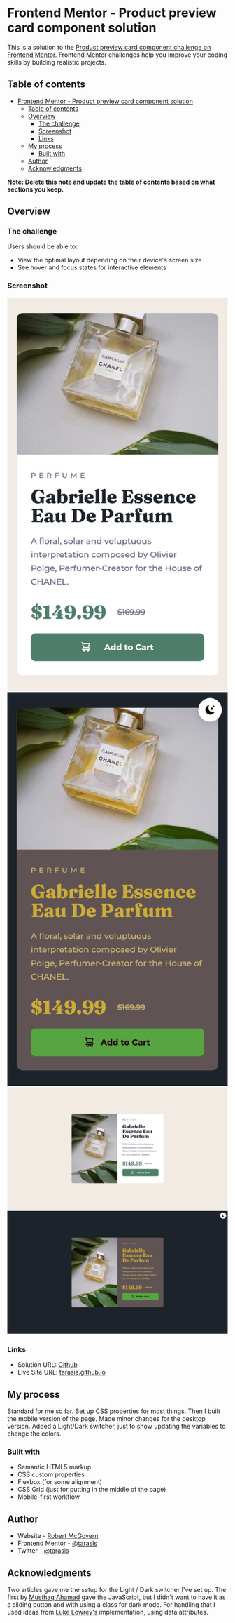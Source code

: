 # Frontend Mentor - Product preview card component solution

This is a solution to the [Product preview card component challenge on Frontend Mentor](https://www.frontendmentor.io/challenges/product-preview-card-component-GO7UmttRfa). Frontend Mentor challenges help you improve your coding skills by building realistic projects.

## Table of contents

- [Frontend Mentor - Product preview card component solution](#frontend-mentor---product-preview-card-component-solution)
  - [Table of contents](#table-of-contents)
  - [Overview](#overview)
    - [The challenge](#the-challenge)
    - [Screenshot](#screenshot)
    - [Links](#links)
  - [My process](#my-process)
    - [Built with](#built-with)
  - [Author](#author)
  - [Acknowledgments](#acknowledgments)

**Note: Delete this note and update the table of contents based on what sections you keep.**

## Overview

### The challenge

Users should be able to:

- View the optimal layout depending on their device's screen size
- See hover and focus states for interactive elements

### Screenshot

![Mobile](screenshots/mobile.png)
![Mobile Dark](screenshots/mobile-dark.png)
![Desktop](screenshots/desktop.png)
![Desktop Dark](screenshots/desktop-dark.png)

### Links

- Solution URL: [Github](https://github.com/tarasis/tarasis.github.io/tree/main/projects/FrontendMentor/newbie/product-preview-card-component)
- Live Site URL: [tarasis.github.io](http://tarasis.github.io/FrontendMentor/newbie/product-preview-card-component)

## My process

Standard for me so far. Set up CSS properties for most things.
Then I built the mobile version of the page.
Made minor changes for the desktop version.
Added a Light/Dark switcher, just to show updating the variables to change the colors.

### Built with

- Semantic HTML5 markup
- CSS custom properties
- Flexbox (for some alignment)
- CSS Grid (just for putting in the middle of the page)
- Mobile-first workflow

## Author

- Website - [Robert McGovern](https://tarasis.net)
- Frontend Mentor - [@tarasis](https://www.frontendmentor.io/profile/tarasis)
- Twitter - [@tarasis](https://www.twitter.com/tarasis)

## Acknowledgments

Two articles gave me the setup for the Light / Dark switcher I've set up. The first by [Musthaq Ahamad](https://medium.com/@haxzie/dark-and-light-theme-switcher-using-css-variables-and-pure-javascript-zocada-dd0059d72fa2) gave the JavaScript, but I didn't want to have it as a sliding button and with using a class for dark mode. For handling that I used ideas from [Luke Lowrey's](https://lukelowrey.com/css-variable-theme-switcher/) implementation, using data attributes.